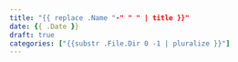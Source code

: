 ```yaml
---
title: "{{ replace .Name "-" " " | title }}"
date: {{ .Date }}
draft: true
categories: ["{{substr .File.Dir 0 -1 | pluralize }}"]
---
```


